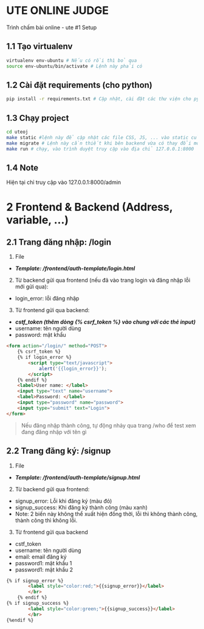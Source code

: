 # UTE ONLINE JUDGE
Trình chấm bài online - ute
#1 Setup

## 1.1 Tạo virtualenv
```bash
virtualenv env-ubuntu # Nếu có rồi thì bỏ qua
source env-ubuntu/bin/activate # Lệnh này phải có
```

## 1.2 Cài đặt requirements (cho python)
```bash
pip install -r requirements.txt # Cập nhật, cài đặt các thư viện cho python
```

## 1.3 Chạy project
```bash
cd uteoj
make static #lệnh này để cập nhật các file CSS, JS, ... vào static của web
make migrate # Lệnh này cần thiết khi bên backend vừa có thay đổi models hoặc mới clone git về, các trường hợp còn lại có thể không dùng cũng được.
make run # chạy, vào trình duyệt truy cập vào địa chỉ 127.0.0.1:8000
```

## 1.4 Note
Hiện tại chỉ truy cập vào 127.0.0.1:8000/admin

# 2 Frontend & Backend (Address, variable, ...)

## 2.1  Trang đăng nhập: /login
1. File
* ***Template: /frontend/auth-template/login.html***
2. Từ backend gửi qua frontend (nếu đã vào trang login và đăng nhập lỗi mới gửi qua):
* login_error: lỗi đăng nhập
3. Từ frontend gửi qua backend:
* ***cstf_token (thêm dòng {% csrf_token %} vào chung với các thẻ input)***
* username: tên người dùng
* password: mật khẩu
```html
<form action="/login/" method="POST">
    {% csrf_token %}
    {% if login_error %}
        <script type="text/javascript">
            alert('{{login_error}}');
        </script>
    {% endif %}
    <label>User name: </label>
    <input type="text" name="username">
    <label>Password: </label>
    <input type="password" name="password">
    <input type="submit" text="Login">
</form>
```
> Nếu đăng nhập thành công, tự động nhảy qua trang /who để test xem đang đăng nhập với tên gì
## 2.2 Trang đăng ký: /signup
1. File
* ***Template: /frontend/auth-template/signup.html***
2. Từ backend gửi qua frontend:
* signup_error: Lỗi khi đăng ký (màu đỏ)
* signup_success: Khi đăng ký thành công (màu xanh)
* Note: 2 biến này không thể xuất hiện đồng thời, lỗi thì không thành công, thành công thì không lỗi.
3. Từ frontend gửi qua backend
* cstf_token
* username: tên người dùng
* email: email đăng ký
* password1: mật khẩu 1
* password1: mật khẩu 2
```html
{% if signup_error %}
        <label style="color:red;">{{signup_error}}</label>
        </br>
    {% endif %}
{% if signup_success %}
        <label style="color:green;">{{signup_success}}</label>
        </br>
{%endif %}
```
